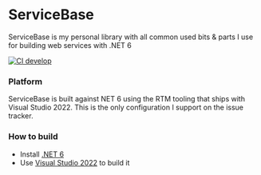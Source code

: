 # ServiceBase

ServiceBase is my personal library with all common used bits & parts I use for building web services with .NET 6

[![CI develop](https://github.com/aruss/ServiceBase/actions/workflows/develop.yml/badge.svg)](https://github.com/aruss/ServiceBase/actions/workflows/develop.yml)

### Platform

ServiceBase is built against NET 6 using the RTM tooling that ships with Visual Studio 2022. This is the only configuration I support on the issue tracker.

### How to build

-   Install [.NET 6](https://dotnet.microsoft.com/en-us/download/dotnet/6.0)
-   Use [Visual Studio 2022](https://visualstudio.microsoft.com/vs/) to build it

